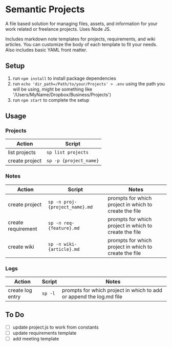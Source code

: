 # Semantic Projects

A file based solution for managing files, assets, and information for your work related or freelance projects. Uses Node JS.

Includes markdown note templates for projects, requirements, and wiki articles. You can customize the body of each template to fit your needs. Also includes basic YAML front matter.

## Setup

1. run `npm install` to install package dependencies
2. run `echo 'dir_path=/Path/to/your/Projects' > .env`
  using the path you will be using, might be something like '/Users/MyName/Dropbox/Business/Projects')
3. run `npm start` to complete the setup

## Usage

### Projects

| Action | Script |
|-|-|
| list projects | `sp list projects` |
| create project | `sp -p {project_name}` |

### Notes

| Action | Script | Notes |
|-|-|-|
| create project | `sp -n proj-{project_name}.md` | prompts for which project in which to create the file |
| create requirement | `sp -n req-{feature}.md` | prompts for which project in which to create the file |
| create wiki | `sp -n wiki-{article}.md` | prompts for which project in which to create the file |

### Logs

| Action | Script | Notes |
|-|-|-|
| create log entry | `sp -l` | prompts for which project in which to add or append the log.md file |

## To Do

- [ ] update project.js to work from constants
- [ ] update requirements template
- [ ] add meeting template